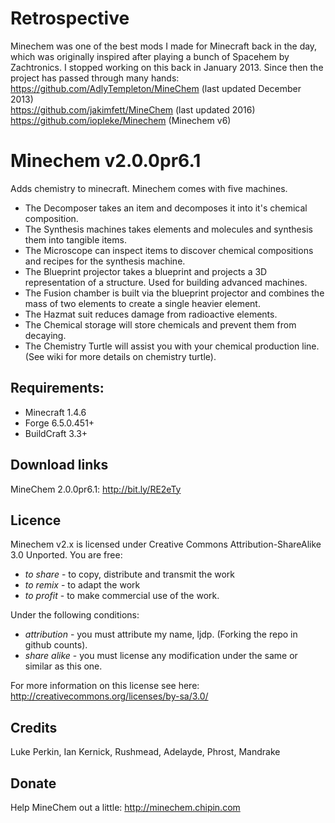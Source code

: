 # Retrospective
Minechem was one of the best mods I made for Minecraft back in the day, which was originally inspired after playing a bunch of Spacehem by Zachtronics.
I stopped working on this back in January 2013. Since then the project has passed through many hands:  
https://github.com/AdlyTempleton/MineChem (last updated December 2013)  
https://github.com/jakimfett/MineChem (last updated 2016)  
https://github.com/iopleke/Minechem (Minechem v6)  

# Minechem v2.0.0pr6.1
Adds chemistry to minecraft. Minechem comes with five machines.
* The Decomposer takes an item and decomposes it into it's chemical composition.
* The Synthesis machines takes elements and molecules and synthesis them into tangible items.
* The Microscope can inspect items to discover chemical compositions and recipes for the synthesis machine.
* The Blueprint projector takes a blueprint and projects a 3D representation of a structure. Used for building advanced machines.
* The Fusion chamber is built via the blueprint projector and combines the mass of two elements to create a single heavier element.
* The Hazmat suit reduces damage from radioactive elements.
* The Chemical storage will store chemicals and prevent them from decaying.
* The Chemistry Turtle will assist you with your chemical production line. (See wiki for more details on chemistry turtle). 

## Requirements:
* Minecraft 1.4.6
* Forge 6.5.0.451+
* BuildCraft 3.3+

## Download links

MineChem 2.0.0pr6.1:
http://bit.ly/RE2eTy

## Licence
Minechem v2.x is licensed under Creative Commons Attribution-ShareAlike 3.0 Unported.
You are free:
* _to share_ - to copy, distribute and transmit the work
* _to remix_ - to adapt the work
* _to profit_ - to make commercial use of the work.

Under the following conditions:
* _attribution_ - you must attribute my name, ljdp. (Forking the repo in github counts).
* _share alike_ - you must license any modification under the same or similar as this one.

For more information on this license see here: http://creativecommons.org/licenses/by-sa/3.0/

## Credits
Luke Perkin, Ian Kernick, Rushmead, Adelayde, Phrost, Mandrake

## Donate
Help MineChem out a little:
http://minechem.chipin.com

